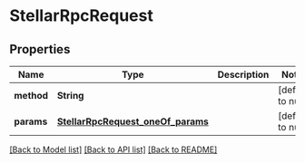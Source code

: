 # StellarRpcRequest
## Properties

| Name | Type | Description | Notes |
|------------ | ------------- | ------------- | -------------|
| **method** | **String** |  | [default to null] |
| **params** | [**StellarRpcRequest_oneOf_params**](StellarRpcRequest_oneOf_params.md) |  | [default to null] |

[[Back to Model list]](../README.md#documentation-for-models) [[Back to API list]](../README.md#documentation-for-api-endpoints) [[Back to README]](../README.md)

